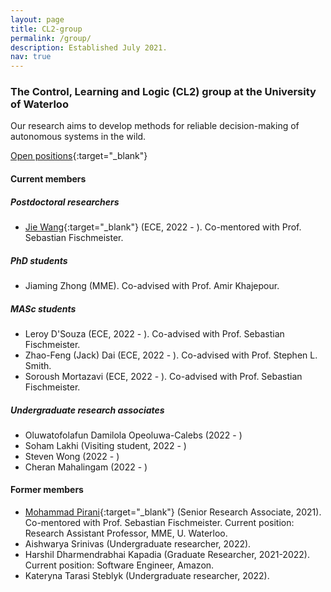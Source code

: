 ```yaml
---
layout: page
title: CL2-group
permalink: /group/
description: Established July 2021.
nav: true
---
```

### The Control, Learning and Logic (CL2) group at the University of Waterloo

Our research aims to develop methods for reliable decision-making of autonomous systems in the wild. 

[Open positions](../assets/files/Positions-Fall2023.pdf){:target="\_blank"}



#### Current members

##### Postdoctoral researchers
* [Jie Wang](http://jiewang.name/){:target="\_blank"} (ECE, 2022 - ). Co-mentored with Prof. Sebastian Fischmeister. 

##### PhD students 
* Jiaming Zhong (MME). Co-advised with Prof. Amir Khajepour. 

##### MASc students
* Leroy D'Souza (ECE, 2022 - ). Co-advised with Prof. Sebastian Fischmeister. 
* Zhao-Feng (Jack) Dai (ECE, 2022 - ). Co-advised with Prof. Stephen L. Smith. 
* Soroush Mortazavi (ECE, 2022 - ). Co-advised with Prof. Sebastian Fischmeister. 

##### Undergraduate research associates
* Oluwatofolafun Damilola Opeoluwa-Calebs (2022 - )
* Soham Lakhi (Visiting student, 2022 - )
* Steven Wong (2022 - )
* Cheran Mahalingam (2022 - )



#### Former members

* [Mohammad Pirani](https://sites.google.com/site/mmdpirani){:target="\_blank"} (Senior Research Associate, 2021). Co-mentored with Prof. Sebastian Fischmeister. Current position: Research Assistant Professor, MME, U. Waterloo. 
* Aishwarya Srinivas (Undergraduate researcher, 2022). 
* Harshil Dharmendrabhai Kapadia (Graduate Researcher, 2021-2022). Current position: Software Engineer, Amazon.  
* Kateryna Tarasi Steblyk (Undergraduate researcher, 2022).



